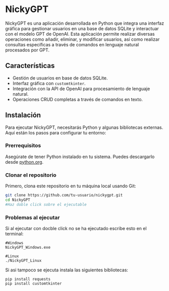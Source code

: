 # NickyGPT

NickyGPT es una aplicación desarrollada en Python que integra una interfaz gráfica para gestionar usuarios en una base de datos SQLite y interactuar con el modelo GPT de OpenAI. Esta aplicación permite realizar diversas operaciones como añadir, eliminar, y modificar usuarios, así como realizar consultas específicas a través de comandos en lenguaje natural procesados por GPT.

## Características

- Gestión de usuarios en base de datos SQLite.
- Interfaz gráfica con `customtkinter`.
- Integración con la API de OpenAI para procesamiento de lenguaje natural.
- Operaciones CRUD completas a través de comandos en texto.

## Instalación

Para ejecutar NickyGPT, necesitarás Python y algunas bibliotecas externas. Aquí están los pasos para configurar tu entorno:

### Prerrequisitos

Asegúrate de tener Python instalado en tu sistema. Puedes descargarlo desde [python.org](https://www.python.org/downloads/).

### Clonar el repositorio

Primero, clona este repositorio en tu máquina local usando Git:

```bash
git clone https://github.com/tu-usuario/nickygpt.git
cd NickyGPT
#Haz doble click sobre el ejecutable

```
### Problemas al ejecutar
Si al ejecutar con docble click no se ha ejecutado escribe esto en el terminal:
```
#Windows
NickyGPT_Windows.exe

#Linux
./NickyGPT_Linux

```
Si asi tampoco se ejecuta instala las siguientes bibliotecas:
```
pip install requests
pip install customtkinter
